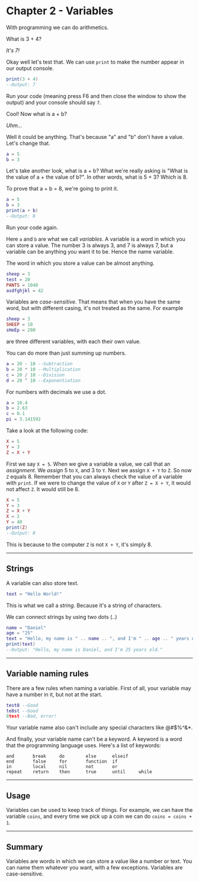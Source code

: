 # Chapter 2 - Variables
With programming we can do arithmetics.

What is 3 + 4?

*It's 7!*

Okay well let's test that. We can use `print` to make the number appear in our output console.

```lua
print(3 + 4)
--Output: 7
```

Run your code (meaning press F6 and then close the window to show the output) and your console should say `7`.

Cool! Now what is a + b?

*Uhm...*

Well it could be anything. That's because "a" and "b" don't have a value. Let's change that.

```lua
a = 5
b = 3
```

Let's take another look, what is a + b? What we're really asking is "What is the value of a + the value of b?". In other words, what is 5 + 3? Which is 8.

To prove that a + b = 8, we're going to print it.

```lua
a = 5
b = 3
print(a + b)
--Output: 8
```

Run your code again.

Here `a` and `b` are what we call *variables*. A variable is a word in which you can store a value. The number 3 is always 3, and 7 is always 7, but a variable can be anything you want it to be. Hence the name variable.

The word in which you store a value can be almost anything.
```lua
sheep = 3
test = 20
PANTS = 1040
asdfghjkl = 42
```

Variables are *case-sensitive*. That means that when you have the same word, but with different casing, it's not treated as the same. For example
```lua
sheep = 3
SHEEP = 10
sHeEp = 200
```
are three different variables, with each their own value.

You can do more than just summing up numbers.
```lua
a = 20 - 10 --Subtraction
b = 20 * 10 --Multiplication
c = 20 / 10 --Division
d = 20 ^ 10 --Exponentiation
```
For numbers with decimals we use a dot.

```lua
a = 10.4
b = 2.63
c = 0.1
pi = 3.141592
```

Take a look at the following code:

```lua
X = 5
Y = 3
Z = X + Y
```

First we say `X = 5`. When we give a variable a value, we call that an *assignment*. We *assign* 5 to `X`, and 3 to `Y`. Next we assign `X + Y` to `Z`. So now `Z` equals 8. Remember that you can always check the value of a variable with `print`. If we were to change the value of `X` or `Y` after `Z = X + Y`, it would not affect `Z`. It would still be 8.

```lua
X = 5
Y = 3
Z = X + Y
X = 2
Y = 40
print(Z)
--Output: 8
```
This is because to the computer `Z` is not `X + Y`, it's simply 8.

___
## Strings
A variable can also store text.
```lua
text = "Hello World!"
```
This is what we call a *string*. Because it's a string of characters.

We can connect strings by using two dots (..)
```lua
name = "Daniel"
age = "25"
text = "Hello, my name is " .. name .. ", and I'm " .. age .. " years old."
print(text)
--Output: "Hello, my name is Daniel, and I'm 25 years old."
```
___

## Variable naming rules
There are a few rules when naming a variable. First of all, your variable may have a number in it, but not at the start.

```lua
test8 --Good
te8st --Good
8test --Bad, error!
```

Your variable name also can't include any special characters like @#$%^&*.

And finally, your variable name can't be a keyword. A keyword is a word that the programming language uses. Here's a list of keywords:

```nil
and       break     do        else      elseif
end       false     for       function  if
in        local     nil       not       or
repeat    return    then      true      until     while
```

___

## Usage

Variables can be used to keep track of things. For example, we can have the variable `coins`, and every time we pick up a coin we can do `coins = coins + 1`.

___

## Summary
Variables are words in which we can store a value like a number or text. You can name them whatever you want, with a few exceptions. Variables are case-sensitive.
